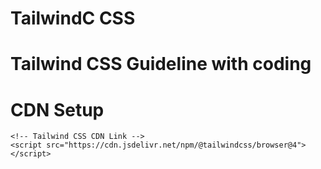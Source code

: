 # TailwindC CSS
# Tailwind CSS Guideline with coding
# CDN Setup
    <!-- Tailwind CSS CDN Link -->
    <script src="https://cdn.jsdelivr.net/npm/@tailwindcss/browser@4"></script>



